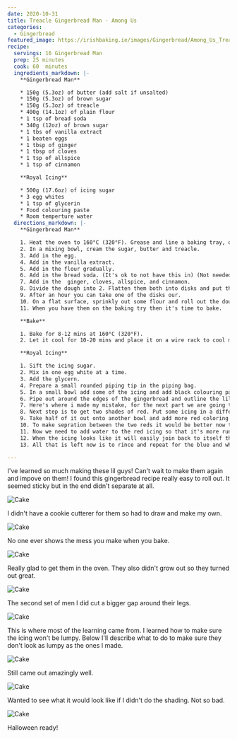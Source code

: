 ```yaml
---
date: 2020-10-31
title: Treacle Gingerbread Man - Among Us
categories:
  - Gingerbread
featured_image: https://irishbaking.ie/images/Gingerbread/Among_Us_Treacle_Gingerbread_Man/Image_13.jpg
recipe:
  servings: 16 Gingerbread Man
  prep: 25 minutes
  cook: 60  minutes
  ingredients_markdown: |-
    **Gingerbread Man**

    * 150g (5.3oz) of butter (add salt if unsalted)
    * 150g (5.3oz) of brown sugar
    * 150g (5.3oz) of treacle
    * 400g (14.1oz) of plain flour
    * 1 tsp of bread soda
    * 340g (12oz) of brown sugar
    * 1 tbs of vanilla extract
    * 1 beaten eggs
    * 1 tbsp of ginger
    * 1 tbsp of cloves
    * 1 tsp of allspice
    * 1 tsp of cinnamon

    **Royal Icing**

    * 500g (17.6oz) of icing sugar
    * 3 egg whites
    * 1 tsp of glycerin
    * Food colouring paste
    * Room temperture water
  directions_markdown: |-
    **Gingerbread Man**

    1. Heat the oven to 160°C (320°F). Grease and line a baking tray, or line the baking tray with parchment  paper.
    2. In a mixing bowl, cream the sugar, butter and treacle.
    3. Add in the egg.
    4. Add in the vanilla extract.
    5. Add in the flour gradually.
    6. Add in the bread soda. (It's ok to not have this in) (Not needed if using self-raising flour is also good to use)
    7. Add in the  ginger, cloves, allspice, and cinnamon.
    8. Divide the dough into 2. Flatten them both into disks and put them in the fridge.
    9. After an hour you can take one of the disks our.
    10. On a flat surface, sprinkly out some flour and roll out the dough to the desired shapes.
    11. When you have them on the baking try then it's time to bake.

    **Bake**

    1. Bake for 8-12 mins at 160°C (320°F).
    2. Let it cool for 10-20 mins and place it on a wire rack to cool more.

    **Royal Icing**

    1. Sift the icing sugar.
    2. Mix in one egg white at a time.
    3. Add the glycern.
    4. Prepare a small rounded piping tip in the piping bag.
    5. In a small bowl add some of the icing and add black colouring paste and mix well.
    6. Pipe out around the edges of the gingerbread and outline the lil guys visor and bag.
    7. Here's where i made my mistake, for the next part we are going to fill in the gaps with the different colors. For this we need to icing to be more runny. And to do that we have to add water to the icing.
    8. Next step is to get two shades of red. Put some icing in a different bowl and add red colouring paste.
    9. Take half of it out onto another bowl and add more red coloring paste.
    10. To make sepration between the two reds it would be better now to put one of the red icing into a piping bag and draw those lines to highlight the shading.
    11. Now we need to add water to the red icing so that it's more runny and will be flat and even on the gingerbread. (Unlike mine)
    12. When the icing looks like it will easily join back to itself then it's ready to pipe in the colours.
    13. All that is left now is to rince and repeat for the blue and white shading on the visor.

---
```

I've learned so much making these lil guys! Can't wait to make them again and impove on them! I found this gingerbread recipe really easy to roll out. It seemed sticky but in the end didn't separate at all.

![Cake](https://irishbaking.ie/images/Gingerbread/Among_Us_Treacle_Gingerbread_Man/Image_1.jpg)

I didn't have a cookie cutterer for them so had to draw and make my own.

![Cake](https://irishbaking.ie/images/Gingerbread/Among_Us_Treacle_Gingerbread_Man/Image_3.jpg)

No one ever shows the mess you make when you bake.

![Cake](https://irishbaking.ie/images/Gingerbread/Among_Us_Treacle_Gingerbread_Man/Image_4.jpg)

Really glad to get them in the oven. They also didn't grow out so they turned out great.

![Cake](https://irishbaking.ie/images/Gingerbread/Among_Us_Treacle_Gingerbread_Man/Image_5.jpg)

The second set of men I did cut a bigger gap around their legs.

![Cake](https://irishbaking.ie/images/Gingerbread/Among_Us_Treacle_Gingerbread_Man/Image_6.jpg)

This is where most of the learning came from. I learned how to make sure the icing won't be lumpy. Below I'll describe what to do to make sure they don't look as lumpy as the ones I made.

![Cake](https://irishbaking.ie/images/Gingerbread/Among_Us_Treacle_Gingerbread_Man/Image_7.jpg)

Still came out amazingly well.

![Cake](https://irishbaking.ie/images/Gingerbread/Among_Us_Treacle_Gingerbread_Man/Image_9.jpg)

Wanted to see what it would look like if I didn't do the shading. Not so bad.

![Cake](https://irishbaking.ie/images/Gingerbread/Among_Us_Treacle_Gingerbread_Man/Image_12.jpg)

Halloween ready!
